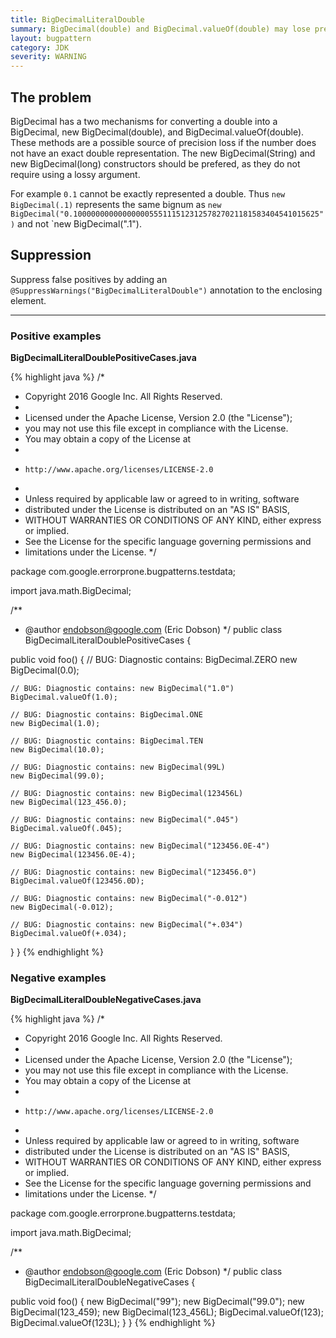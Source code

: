```yaml
---
title: BigDecimalLiteralDouble
summary: BigDecimal(double) and BigDecimal.valueOf(double) may lose precision, prefer BigDecimal(String) or BigDecimal(long)
layout: bugpattern
category: JDK
severity: WARNING
---
```


<!--
*** AUTO-GENERATED, DO NOT MODIFY ***
To make changes, edit the @BugPattern annotation or the explanation in docs/bugpattern.
-->

## The problem
BigDecimal has a two mechanisms for converting a double into a BigDecimal, new
BigDecimal(double), and BigDecimal.valueOf(double). These methods are a possible
source of precision loss if the number does not have an exact double
representation. The new BigDecimal(String) and new BigDecimal(long) constructors
should be prefered, as they do not require using a lossy argument.

For example `0.1` cannot be exactly represented a double. Thus
`new BigDecimal(.1)` represents the same bignum as
`new BigDecimal("0.1000000000000000055511151231257827021181583404541015625")`
and not `new BigDecimal(".1").

## Suppression
Suppress false positives by adding an `@SuppressWarnings("BigDecimalLiteralDouble")` annotation to the enclosing element.

----------

### Positive examples
__BigDecimalLiteralDoublePositiveCases.java__

{% highlight java %}
/*
 * Copyright 2016 Google Inc. All Rights Reserved.
 *
 * Licensed under the Apache License, Version 2.0 (the "License");
 * you may not use this file except in compliance with the License.
 * You may obtain a copy of the License at
 *
 *     http://www.apache.org/licenses/LICENSE-2.0
 *
 * Unless required by applicable law or agreed to in writing, software
 * distributed under the License is distributed on an "AS IS" BASIS,
 * WITHOUT WARRANTIES OR CONDITIONS OF ANY KIND, either express or implied.
 * See the License for the specific language governing permissions and
 * limitations under the License.
 */

package com.google.errorprone.bugpatterns.testdata;

import java.math.BigDecimal;

/**
 * @author endobson@google.com (Eric Dobson)
 */
public class BigDecimalLiteralDoublePositiveCases {

  public void foo() {
    // BUG: Diagnostic contains: BigDecimal.ZERO
    new BigDecimal(0.0);

    // BUG: Diagnostic contains: new BigDecimal("1.0")
    BigDecimal.valueOf(1.0);

    // BUG: Diagnostic contains: BigDecimal.ONE
    new BigDecimal(1.0);

    // BUG: Diagnostic contains: BigDecimal.TEN
    new BigDecimal(10.0);

    // BUG: Diagnostic contains: new BigDecimal(99L)
    new BigDecimal(99.0);

    // BUG: Diagnostic contains: new BigDecimal(123456L)
    new BigDecimal(123_456.0);

    // BUG: Diagnostic contains: new BigDecimal(".045")
    BigDecimal.valueOf(.045);

    // BUG: Diagnostic contains: new BigDecimal("123456.0E-4")
    new BigDecimal(123456.0E-4);

    // BUG: Diagnostic contains: new BigDecimal("123456.0")
    BigDecimal.valueOf(123456.0D);

    // BUG: Diagnostic contains: new BigDecimal("-0.012")
    new BigDecimal(-0.012);

    // BUG: Diagnostic contains: new BigDecimal("+.034")
    BigDecimal.valueOf(+.034);
  }
}
{% endhighlight %}

### Negative examples
__BigDecimalLiteralDoubleNegativeCases.java__

{% highlight java %}
/*
 * Copyright 2016 Google Inc. All Rights Reserved.
 *
 * Licensed under the Apache License, Version 2.0 (the "License");
 * you may not use this file except in compliance with the License.
 * You may obtain a copy of the License at
 *
 *     http://www.apache.org/licenses/LICENSE-2.0
 *
 * Unless required by applicable law or agreed to in writing, software
 * distributed under the License is distributed on an "AS IS" BASIS,
 * WITHOUT WARRANTIES OR CONDITIONS OF ANY KIND, either express or implied.
 * See the License for the specific language governing permissions and
 * limitations under the License.
 */

package com.google.errorprone.bugpatterns.testdata;

import java.math.BigDecimal;

/**
 * @author endobson@google.com (Eric Dobson)
 */
public class BigDecimalLiteralDoubleNegativeCases {

  public void foo() {
    new BigDecimal("99");
    new BigDecimal("99.0");
    new BigDecimal(123_459);
    new BigDecimal(123_456L);
    BigDecimal.valueOf(123);
    BigDecimal.valueOf(123L);
  }
}
{% endhighlight %}

